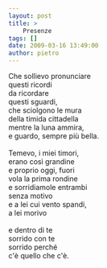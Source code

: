 ```yaml
---
layout: post
title: >
    Presenze
tags: []
date: 2009-03-16 13:49:00
author: pietro
---
```

Che sollievo pronunciare<br/>questi ricordi<br/>da ricordare<br/>questi sguardi,<br/>che sciolgono le mura<br/>della timida cittadella<br/>mentre la luna ammira,<br/>e guardo, sempre più bella.<br/><br/>Temevo, i miei timori,<br/>erano così grandine<br/>e proprio oggi, fuori<br/>vola la prima rondine<br/>e sorridiamole entrambi<br/>senza motivo<br/>e a lei cui vento spandi,<br/>a lei morivo<br/><br/>e dentro di te<br/>sorrido con te<br/>sorrido perché<br/>c'è quello che c'è.
